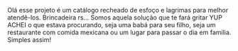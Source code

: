 Olá esse projeto é um catálogo recheado de esfoço e lagrimas para melhor atendê-los. Brincadeira rs... Somos aquela solução que te fará gritar YUP ACHEI o que estava procurando, seja uma babá para seu filho, seja um restaurante com  comida mexicana ou um lugar para passar o dia em família. Simples assim!